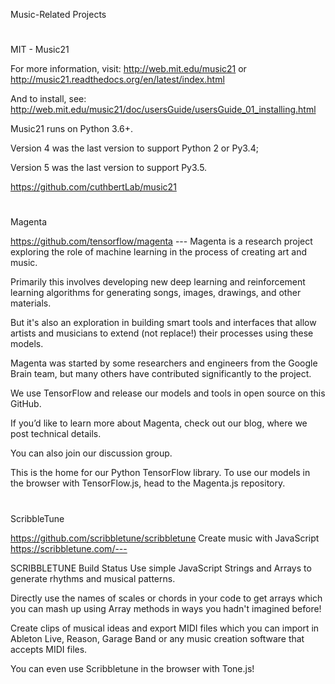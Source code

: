 Music-Related Projects

#

MIT - Music21

For more information, visit: http://web.mit.edu/music21 or http://music21.readthedocs.org/en/latest/index.html

And to install, see: http://web.mit.edu/music21/doc/usersGuide/usersGuide_01_installing.html

Music21 runs on Python 3.6+. 

Version 4 was the last version to support Python 2 or Py3.4; 

Version 5 was the last version to support Py3.5.

https://github.com/cuthbertLab/music21

#

Magenta

https://github.com/tensorflow/magenta --- Magenta is a research project exploring the role of machine learning in the process of creating art and music. 

Primarily this involves developing new deep learning and reinforcement learning algorithms for generating songs, images, drawings, and other materials. 

But it's also an exploration in building smart tools and interfaces that allow artists and musicians to extend (not replace!) their processes using these models. 

Magenta was started by some researchers and engineers from the Google Brain team, but many others have contributed significantly to the project. 

We use TensorFlow and release our models and tools in open source on this GitHub. 

If you’d like to learn more about Magenta, check out our blog, where we post technical details. 

You can also join our discussion group.

This is the home for our Python TensorFlow library. To use our models in the browser with TensorFlow.js, head to the Magenta.js repository.

#

ScribbleTune

https://github.com/scribbletune/scribbletune Create music with JavaScript https://scribbletune.com/--- 

SCRIBBLETUNE Build Status Use simple JavaScript Strings and Arrays to generate rhythms and musical patterns. 

Directly use the names of scales or chords in your code to get arrays which you can mash up using Array methods in ways you hadn't imagined before! 

Create clips of musical ideas and export MIDI files which you can import in Ableton Live, Reason, Garage Band or any music creation software that accepts MIDI files. 

You can even use Scribbletune in the browser with Tone.js!

#
